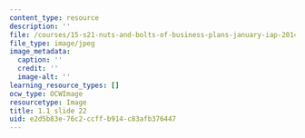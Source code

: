 ```yaml
---
content_type: resource
description: ''
file: /courses/15-s21-nuts-and-bolts-of-business-plans-january-iap-2014/e2d5b83e76c2ccffb914c83afb376447_Slide22.JPG
file_type: image/jpeg
image_metadata:
  caption: ''
  credit: ''
  image-alt: ''
learning_resource_types: []
ocw_type: OCWImage
resourcetype: Image
title: 1.1 slide 22
uid: e2d5b83e-76c2-ccff-b914-c83afb376447
---
```

